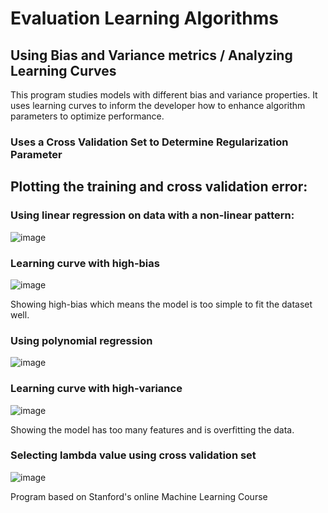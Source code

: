 # Evaluation Learning Algorithms
## Using Bias and Variance metrics / Analyzing Learning Curves 

This program studies models with different bias and variance properties. It uses learning curves to inform the developer how to enhance algorithm parameters to optimize performance.

### Uses a Cross Validation Set to Determine Regularization Parameter

## Plotting the training and cross validation error:
### Using linear regression on data with a non-linear pattern:
![image](https://user-images.githubusercontent.com/41659296/56093204-997fbe00-5e93-11e9-9de8-5ef4ae168ccb.png)

### Learning curve with high-bias
![image](https://user-images.githubusercontent.com/41659296/56093177-502f6e80-5e93-11e9-87c3-c3bcef76f9a5.png)

Showing high-bias which means the model is too simple to fit the dataset well.

### Using polynomial regression 
![image](https://user-images.githubusercontent.com/41659296/56093225-d350c480-5e93-11e9-9fdc-8761f879b9ea.png)

### Learning curve with high-variance
![image](https://user-images.githubusercontent.com/41659296/56093246-fda28200-5e93-11e9-95a5-1d80c7cb7f8a.png)

Showing the model has too many features and is overfitting the data.

### Selecting lambda value using cross validation set
![image](https://user-images.githubusercontent.com/41659296/56093281-596d0b00-5e94-11e9-96ab-18a3943b826b.png)



Program based on Stanford's online Machine Learning Course
